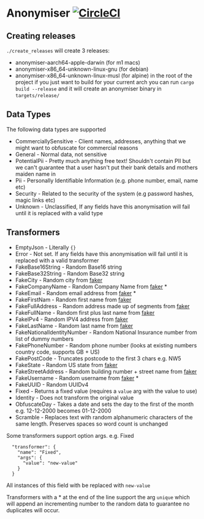 # Anonymiser [![CircleCI](https://circleci.com/gh/Multiverse-io/anonymiser/tree/main.svg?style=svg&circle-token=f96c8ae882765c9cb2219d4539a5bed696451202)](https://circleci.com/gh/Multiverse-io/anonymiser/tree/main)


## Creating releases

`./create_releases` will create 3 releases:
- anonymiser-aarch64-apple-darwin (for m1 macs)
- anonymiser-x86_64-unknown-linux-gnu (for debian)
- anonymiser-x86_64-unknown-linux-musl (for alpine)
in the root of the project
if you just want to build for your current arch you can run `cargo build --release` and it will create an anonymiser binary in `targets/release/`


## Data Types

The following data types are supported

- CommerciallySensitive - Client names, addresses, anything that we might want to obfuscate for commercial reasons
- General - Normal data, not sensitive
- PotentialPii - Pretty much anything free text! Shouldn't contain PII but we can't guarantee that a user hasn't put their bank details and mothers maiden name in
- Pii - Personally Identifiable Information (e.g. phone number, email, name etc)
- Security - Related to the security of the system (e.g password hashes, magic links etc)
- Unknown - Unclassified, If any fields have this anonymisation will fail until it is replaced with a valid type


## Transformers
- EmptyJson - Literally `{}`
- Error - Not set. If any fields have this anonymisation will fail until it is replaced with a valid transformer
- FakeBase16String - Random Base16 string
- FakeBase32String - Random Base32 string
- FakeCity - Random city from [faker](https://github.com/cksac/fake-rs)
- FakeCompanyName - Random Company Name from [faker](https://github.com/cksac/fake-rs) *
- FakeEmail - Random email address from [faker](https://github.com/cksac/fake-rs) *
- FakeFirstNam - Random first name from [faker](https://github.com/cksac/fake-rs)
- FakeFullAddress - Random address made up of segments from [faker](https://github.com/cksac/fake-rs)
- FakeFullName - Random first plus last name from [faker](https://github.com/cksac/fake-rs)
- FakeIPv4 - Random IPV4 address from [faker](https://github.com/cksac/fake-rs)
- FakeLastName - Random last name from [faker](https://github.com/cksac/fake-rs)
- FakeNationalIdentityNumber - Random National Insurance number from list of dummy numbers
- FakePhoneNumber - Random phone number (looks at existing numbers country code, supports GB + US)
- FakePostCode - Truncates postcode to the first 3 chars e.g. NW5
- FakeState - Random US state from [faker](https://github.com/cksac/fake-rs)
- FakeStreetAddress - Random building number + street name from [faker](https://github.com/cksac/fake-rs)
- FakeUsername - Random username from [faker](https://github.com/cksac/fake-rs) *
- FakeUUID - Random UUIDv4
- Fixed - Returns a fixed value (requires a `value` arg with the value to use)
- Identity - Does not transform the original value
- ObfuscateDay - Takes a date and sets the day to the first of the month e.g. 12-12-2000 becomes 01-12-2000
- Scramble - Replaces text with random alphanumeric characters of the same length. Preserves spaces so word count is unchanged


Some transformers support option args. e.g. Fixed

```
  "transformer": {
    "name": "Fixed",
    "args": {
      "value": "new-value"
    }
  }
```

All instances of this field with be replaced with `new-value`

Transformers with a * at the end of the line support the arg `unique` which will append an incrementing number to the random data to guarantee no duplicates will occur.


